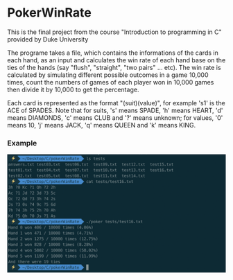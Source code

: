 # PokerWinRate
This is the final project from the course "Introduction to programming in C" provided by Duke University

The programe takes a file, which contains the informations of the cards in each hand, as an input and calculates the win rate of each hand base on the ties of the hands (say "flush", "straight", "two pairs" ... etc). The win rate is calculated by simulating different possible outcomes in a game 10,000 times, count the numbers of games of each player won in 10,000 games then divide it by 10,000 to get the percentage.

Each card is represented as the format "(suit)(value)", for example 's1' is the ACE of SPADES.
Note that for suits, 's' means SPADE, 'h' means HEART, 'd' means DIAMONDS, 'c' means CLUB and '?' means unknown; for values, '0' means 10, 'j' means JACK, 'q' means QUEEN and 'k' means KING.

### Example
![example](https://github.com/Beeno5920/PokerWinRate/blob/master/example.png)
